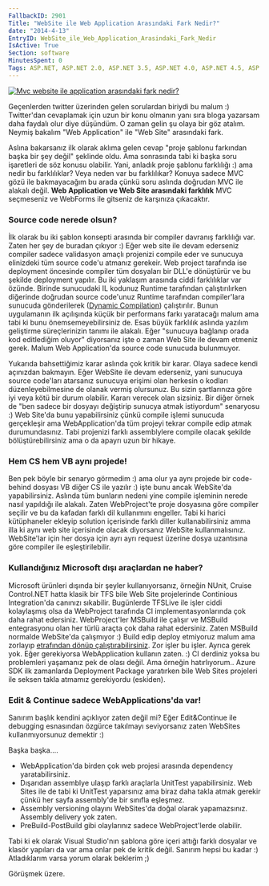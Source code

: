 ```yaml
---
FallbackID: 2901
Title: "WebSite ile Web Application Arasındaki Fark Nedir?"
date: "2014-4-13"
EntryID: WebSite_ile_Web_Application_Arasindaki_Fark_Nedir
IsActive: True
Section: software
MinutesSpent: 0
Tags: ASP.NET, ASP.NET 2.0, ASP.NET 3.5, ASP.NET 4.0, ASP.NET 4.5, ASP.NET MVC 3, ASP.NET MVC 4, Visual Studio 11, Visual Studio 2005, Visual Studio 2008, Visual Studio 2010, Visual Studio 2013
---
```

[![Mvc website ile application arasındaki fark nedir?
](media/WebSite_ile_Web_Application_Arasindaki_Fark_Nedir/soru1.gif)](https://twitter.com/gokhanaydin85/status/454555280895115264)

Geçenlerden twitter üzerinden gelen sorulardan biriydi bu malum :)
Twitter'dan cevaplamak için uzun bir konu olmanın yanı sıra bloga
yazarsam daha faydalı olur diye düşündüm. O zaman gelin şu olaya bir göz
atalım. Neymiş bakalım "Web Application" ile "Web Site" arasındaki fark.

Aslına bakarsanız ilk olarak aklıma gelen cevap "proje şablonu farkından
başka bir şey değil" şeklinde oldu. Ama sonrasında tabi ki başka soru
işaretleri de söz konusu olabilir. Yani, anladık proje şablonu
farklılığı :) ama nedir bu farklılıklar? Veya neden var bu farklılıkar?
Konuya sadece MVC gözü ile bakmayacağım bu arada çünkü soru aslında
doğrudan MVC ile alakalı değil. **Web Application ve Web Site arasındaki
farklılık** MVC seçmeseniz ve WebForms ile gitseniz de karşınıza
çıkacaktır.

### Source code nerede olsun?

İlk olarak bu iki şablon konsepti arasında bir compiler davranış
farklılığı var. Zaten her şey de buradan çıkıyor :) Eğer web site ile
devam ederseniz compiler sadece validasyon amaçlı projenizi compile eder
ve sunucuya elinizdeki tüm source code'u atmanız gerekeir. Web project
tarafında ise deployment öncesinde compiler tüm dosyaları bir DLL'e
dönüştürür ve bu şekilde deployment yapılır. Bu iki yaklaşım arasında
ciddi farklılıklar var özünde. Birinde sunucudaki IL kodunuz Runtime
tarafından çalıştırılırken diğerinde doğrudan source code'unuz Runtime
tarafından compiler'lara sunucuda gönderilerek ([Dynamic
Compilation](http://msdn.microsoft.com/en-us/library/ms366723.aspx))
çalıştırılır. Bunun uygulamanın ilk açılışında küçük bir performans
farkı yaratacağı malum ama tabi ki bunu önemsemeyebilirsiniz de. Esas
büyük farklılık aslında yazılım geliştirme süreçlerinizin tanımı ile
alakalı. Eğer "sunucuya bağlanıp orada kod editlediğim oluyor"
diyorsanız işte o zaman Web Site ile devam etmeniz gerek. Malum Web
Application'da source code sunucuda bulunmuyor.

Yukarıda bahsettiğimiz karar aslında çok kritik bir karar. Olaya sadece
kendi açınızdan bakmayın. Eğer WebSite ile devam ederseniz, yani
sunucuya source code'ları atarsanız sunucuya erişimi olan herkesin o
kodları düzenleyebilmesine de olanak vermiş olursunuz. Bu sizin
şartlarınıza göre iyi veya kötü bir durum olabilir. Kararı verecek olan
sizsiniz. Bir diğer örnek de "ben sadece bir dosyayı değiştirip sunucya
atmak istiyordum" senaryosu :) Web Site'da bunu yapabilirsiniz çünkü
compile işlemi sunucuda gerçekleşir ama WebApplication'da tüm projeyi
tekrar compile edip atmak durumundasınız. Tabi projenizi farklı
assemblylere compile olacak şekilde bölüştürebilirsiniz ama o da apayrı
uzun bir hikaye.

### Hem CS hem VB aynı projede!

Ben pek böyle bir senaryo görmedim :) ama olur ya aynı projede bir
code-behind dosyası VB diğer CS ile yazılır :) işte bunu ancak
WebSite'da yapabilirsiniz. Aslında tüm bunların nedeni yine compile
işleminin nerede nasıl yapıldığı ile alakalı. Zaten WebProject'te proje
dosyasına göre compiler seçilir ve bu da kafadan farklı dil kullanımını
engeller. Tabi ki harici kütüphaneler ekleyip solution içerisinde farklı
diller kullanabilirsiniz amma illa ki aynı web site içerisinde olacak
diyorsanız WebSite kullanmalısınız. WebSite'lar için her dosya için ayrı
ayrı request üzerine dosya uzantısına göre compiler ile
eşleştirilebilir.

### Kullandığınız Microsoft dışı araçlardan ne haber?

Microsoft ürünleri dışında bir şeyler kullanıyorsanız, örneğin NUnit,
Cruise Control.NET hatta klasik bir TFS bile Web Site projelerinde
Continious Integration'da canınızı sıkabilir. Bugünlerde TFSLive ile
işler ciddi kolaylaşmış olsa da WebProject tarafında CI
implementasyonlarında çok daha rahat edersiniz. WebProject'ler MSBuild
ile çalışır ve MSBuild entegrasyonu olan her türlü araçta çok daha rahat
edersiniz. Zaten MSBuild normalde WebSite'da çalışmıyor :) Build edip
deploy etmiyoruz malum ama zorlayıp [etrafından dönüp
çalıştırabilirsiniz](http://msdn.microsoft.com/en-us/library/ms164291.aspx).
Zor işler bu işler. Ayrıca gerek yok. Eğer gerekiyorsa WebApplication
kullanın zaten. :) CI derdiniz yoksa bu problemleri yaşamanız pek de
olası değil. Ama örneğin hatırlıyorum.. Azure SDK ilk zamanlarda
Deployment Package yaratırken bile Web Sites projeleri ile seksen takla
atmamız gerekiyordu (eskiden).

### Edit & Continue sadece WebApplications'da var!

Sanırım başlık kendini açıklıyor zaten değil mi? Eğer Edit&Continue ile
debugging esnasından özgürce takılmayı seviyorsanız zaten WebSites
kullanmıyorsunuz demektir :)

Başka başka....

- WebApplication'da birden çok web projesi arasında dependency yaratabilirsiniz.
- Dışarıdan assemblye ulaşıp farklı araçlarla UnitTest yapabilirsiniz. Web Sites ile de tabi ki UnitTest yaparsınız ama biraz daha takla atmak gerekir çünkü her sayfa assembly'de bir sınıfla eşleşmez.
- Assembly versioning olayını WebSites'da doğal olarak yapamazsınız. Assembly delivery yok zaten.
- PreBuild-PostBuild gibi olaylarınız sadece WebProject'lerde olabilir.

Tabi ki ek olarak Visual Studio'nın şablona göre içeri attığı farklı
dosyalar ve klasör yapıları da var ama onlar pek de kritik değil.
Sanırım hepsi bu kadar :) Atladıklarım varsa yorum olarak beklerim ;)

Görüşmek üzere.


